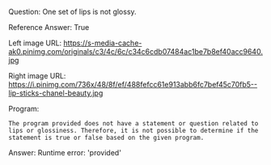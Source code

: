 Question: One set of lips is not glossy.

Reference Answer: True

Left image URL: https://s-media-cache-ak0.pinimg.com/originals/c3/4c/6c/c34c6cdb07484ac1be7b8ef40acc9640.jpg

Right image URL: https://i.pinimg.com/736x/48/8f/ef/488fefcc61e913abb6fc7bef45c70fb5--lip-sticks-chanel-beauty.jpg

Program:

```
The program provided does not have a statement or question related to lips or glossiness. Therefore, it is not possible to determine if the statement is true or false based on the given program.
```
Answer: Runtime error: 'provided'

